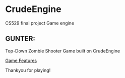 # CrudeEngine
CS529 final project Game engine

## GUNTER: 
Top-Down Zombie Shooter Game built on CrudeEngine

[Game Features](GameFeatures.xlsx)

Thankyou for playing!
